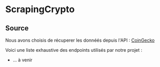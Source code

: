 # ScrapingCrypto

## Source

Nous avons choisis de récuperer les donnéés depuis l'API : [CoinGecko](https://www.coingecko.com/en/api)

Voici une liste exhaustive des endpoints utilisés par notre projet :

-  ... à venir